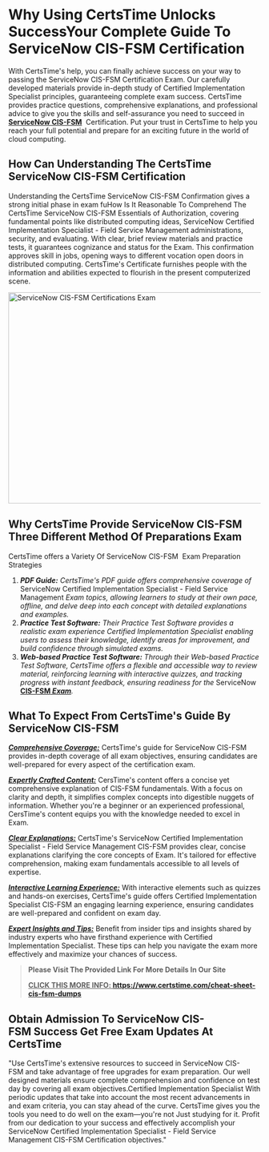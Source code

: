 <h1><meta name="generator" content="quillbot-pphr" /><strong>Why Using CertsTime Unlocks SuccessYour Complete Guide To ServiceNow CIS-FSM Certification</strong></h1>

<p><meta name="generator" content="quillbot-pphr" />With CertsTime's help, you can finally achieve success on your way to passing the ServiceNow CIS-FSM Certification Exam. Our carefully developed materials provide in-depth study of Certified Implementation Specialist principles, guaranteeing complete exam success. CertsTime provides practice questions, comprehensive explanations, and professional advice to give you the skills and self-assurance you need to succeed in <strong><a href="https://www.certstime.com/servicenow-braindumps">ServiceNow CIS-FSM</a></strong>  Certification. Put your trust in CertsTime to help you reach your full potential and prepare for an exciting future in the world of cloud computing.</p>

<h2><strong>How Can Understanding The CertsTime ServiceNow CIS-FSM Certification</strong></h2>

<p>Understanding the CertsTime ServiceNow CIS-FSM Confirmation gives a strong initial phase in exam fuHow Is It Reasonable To Comprehend The CertsTime ServiceNow CIS-FSM Essentials of Authorization, covering fundamental points like distributed computing ideas, ServiceNow Certified Implementation Specialist - Field Service Management administrations, security, and evaluating. With clear, brief review materials and practice tests, it guarantees cognizance and status for the Exam. This confirmation approves skill in jobs, opening ways to different vocation open doors in distributed computing. CertsTime's Certificate furnishes people with the information and abilities expected to flourish in the present computerized scene.</p>

<p><a href="https://i.imgur.com/6HV165W.jpeg"><img alt="ServiceNow CIS-FSM Certifications Exam" src="https://i.imgur.com/6HV165W.jpeg" style="width: 750px; height: 422px;" /></a></p>

<h2><strong>Why CertsTime Provide ServiceNow CIS-FSM Three Different Method Of Preparations Exam</strong></h2>

<p>CertsTime offers a Variety Of ServiceNow CIS-FSM  Exam Preparation Strategies</p>

<ol>
	<li><em><strong>PDF Guide:</strong> CertsTime's PDF guide offers comprehensive coverage of </em>ServiceNow Certified Implementation Specialist - Field Service Management<em> Exam topics, allowing learners to study at their own pace, offline, and delve deep into each concept with detailed explanations and examples.</em></li>
	<li><em><strong>Practice Test Software:</strong> Their Practice Test Software provides a realistic exam experience Certified Implementation Specialist enabling users to assess their knowledge, identify areas for improvement, and build confidence through simulated exams.</em></li>
	<li><em><strong>Web-based Practice Test Software:</strong> Through their Web-based Practice Test Software, CertsTime offers a flexible and accessible way to review material, reinforcing learning with interactive quizzes, and tracking progress with instant feedback, ensuring readiness for the </em>ServiceNow <strong><a href="https://www.certstime.com/questions/servicenow/cis-fsm-exam">CIS-FSM</a></strong><em><strong><a href="https://www.certstime.com/questions/servicenow/cis-fsm-exam"> Exam</a></strong>.</em></li>
</ol>

<h2><strong>What To Expect From CertsTime's Guide By ServiceNow CIS-FSM</strong></h2>

<p><u><em><strong>Comprehensive Coverage:</strong></em></u> CertsTime's guide for ServiceNow CIS-FSM provides in-depth coverage of all exam objectives, ensuring candidates are well-prepared for every aspect of the certification exam. </p>

<p><u><em><strong>Expertly Crafted Content:</strong></em></u> CersTime's content offers a concise yet comprehensive explanation of CIS-FSM fundamentals. With a focus on clarity and depth, it simplifies complex concepts into digestible nuggets of information. Whether you're a beginner or an experienced professional, CersTime's content equips you with the knowledge needed to excel in Exam. </p>

<p><em><u><strong>Clear Explanations:</strong></u></em> CertsTime's ServiceNow Certified Implementation Specialist - Field Service Management CIS-FSM provides clear, concise explanations clarifying the core concepts of Exam. It's tailored for effective comprehension, making exam fundamentals accessible to all levels of expertise.</p>

<p><u><em><strong>Interactive Learning Experience:</strong></em></u> With interactive elements such as quizzes and hands-on exercises, CertsTime's guide offers Certified Implementation Specialist CIS-FSM an engaging learning experience, ensuring candidates are well-prepared and confident on exam day.</p>

<p><u><em><strong>Expert Insights and Tips:</strong></em></u> Benefit from insider tips and insights shared by industry experts who have firsthand experience with Certified Implementation Specialist. These tips can help you navigate the exam more effectively and maximize your chances of success.</p>

<blockquote>
<p><meta name="generator" content="quillbot-pphr" /><strong>Please Visit The Provided Link For More Details In Our Site</strong></p>

<p><b><u>CLICK THIS MORE INFO: </u><a href="https://www.certstime.com/cheat-sheet-cis-fsm-dumps">https://www.certstime.com/cheat-sheet-cis-fsm-dumps</a></b></p>
</blockquote>

<h2><meta name="generator" content="quillbot-pphr" /><meta name="generator" content="quillbot-pphr" /><strong>Obtain Admission To ServiceNow CIS-FSM Success Get Free Exam Updates At CertsTime</strong></h2>

<p><meta name="generator" content="quillbot-pphr" />"Use CertsTime's extensive resources to succeed in ServiceNow CIS-FSM and take advantage of free upgrades for exam preparation. Our well designed materials ensure complete comprehension and confidence on test day by covering all exam objectives.Certified Implementation Specialist With periodic updates that take into account the most recent advancements in and exam criteria, you can stay ahead of the curve. CertsTime gives you the tools you need to do well on the exam—you're not <meta name="generator" content="quillbot-pphr" />Just studying for it. Profit from our dedication to your success and effectively accomplish your ServiceNow Certified Implementation Specialist - Field Service Management CIS-FSM Certification objectives."</p>
